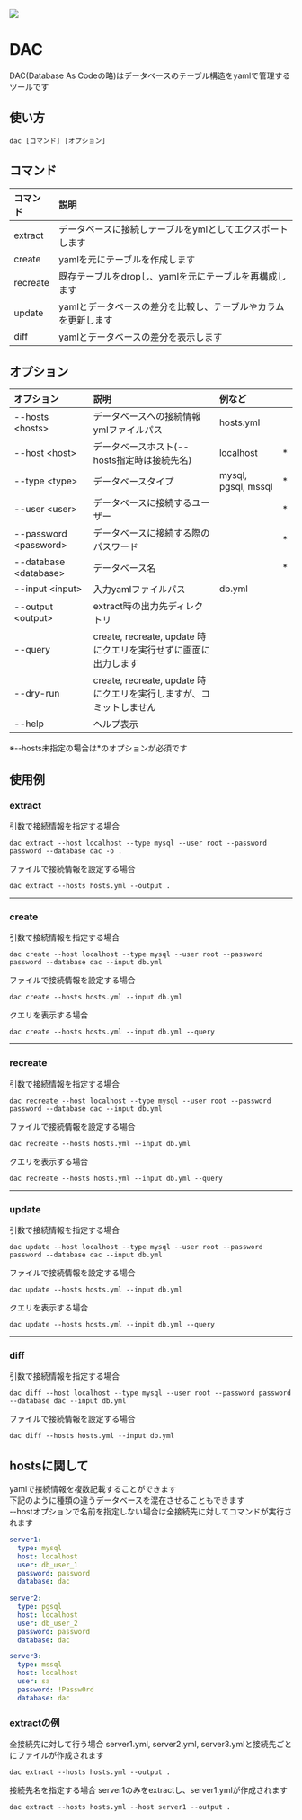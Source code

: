 ![](https://github.com/deezus-net/Dac.Net/workflows/test/badge.svg)
# DAC
DAC(Database As Codeの略)はデータベースのテーブル構造をyamlで管理するツールです  

## 使い方
```
dac [コマンド] [オプション]
```

## コマンド
|コマンド| 説明 |
|:---|:---|
| extract | データベースに接続しテーブルをymlとしてエクスポートします|
| create | yamlを元にテーブルを作成します |
| recreate| 既存テーブルをdropし、yamlを元にテーブルを再構成します |
| update | yamlとデータベースの差分を比較し、テーブルやカラムを更新します |
| diff | yamlとデータベースの差分を表示します |

## オプション
| オプション | 説明 | 例など | |
|:---|:---|:---|:---:|
| --hosts &lt;hosts&gt;| データベースへの接続情報ymlファイルパス | hosts.yml | |
| --host &lt;host&gt; | データベースホスト(--hosts指定時は接続先名)|localhost| * |
| --type &lt;type&gt; | データベースタイプ | mysql, pgsql, mssql | * |
| --user &lt;user&gt; | データベースに接続するユーザー |  | * |
| --password &lt;password&gt; | データベースに接続する際のパスワード |  | * |
| --database &lt;database&gt; | データベース名 | | * |
| --input &lt;input&gt; | 入力yamlファイルパス | db.yml | |
| --output &lt;output&gt; | extract時の出力先ディレクトリ | | |
| --query | create, recreate, update 時にクエリを実行せずに画面に出力します| | |
| --dry-run | create, recreate, update 時にクエリを実行しますが、コミットしません | | 
| --help | ヘルプ表示| |

※--hosts未指定の場合は*のオプションが必須です

## 使用例

### extract
引数で接続情報を指定する場合
```
dac extract --host localhost --type mysql --user root --password password --database dac -o .
```
ファイルで接続情報を設定する場合
```
dac extract --hosts hosts.yml --output .
```
------------
  
### create
引数で接続情報を指定する場合
```
dac create --host localhost --type mysql --user root --password password --database dac --input db.yml
```
ファイルで接続情報を設定する場合
```
dac create --hosts hosts.yml --input db.yml
```
クエリを表示する場合
```
dac create --hosts hosts.yml --input db.yml --query
```
------------
  
### recreate
引数で接続情報を指定する場合
```
dac recreate --host localhost --type mysql --user root --password password --database dac --input db.yml
```
ファイルで接続情報を設定する場合
```
dac recreate --hosts hosts.yml --input db.yml
```
クエリを表示する場合
```
dac recreate --hosts hosts.yml --input db.yml --query
```
------------
  
### update
引数で接続情報を指定する場合
```
dac update --host localhost --type mysql --user root --password password --database dac --input db.yml
```
ファイルで接続情報を設定する場合
```
dac update --hosts hosts.yml --input db.yml
```
クエリを表示する場合
```
dac update --hosts hosts.yml --inpit db.yml --query
```
------------
  
### diff
引数で接続情報を指定する場合
```
dac diff --host localhost --type mysql --user root --password password --database dac --input db.yml
```
ファイルで接続情報を設定する場合
```
dac diff --hosts hosts.yml --input db.yml
```

## hostsに関して
yamlで接続情報を複数記載することができます  
下記のように種類の違うデータベースを混在させることもできます  
--hostオプションで名前を指定しない場合は全接続先に対してコマンドが実行されます
```yaml:hosts.yml
server1:
  type: mysql
  host: localhost
  user: db_user_1
  password: password
  database: dac
 
server2:
  type: pgsql
  host: localhost
  user: db_user_2
  password: password
  database: dac

server3:
  type: mssql
  host: localhost
  user: sa
  password: !Passw0rd
  database: dac
```

### extractの例
全接続先に対して行う場合
server1.yml, server2.yml, server3.ymlと接続先ごとにファイルが作成されます
```
dac extract --hosts hosts.yml --output .
```

接続先名を指定する場合
server1のみをextractし、server1.ymlが作成されます
```
dac extract --hosts hosts.yml --host server1 --output .

```
